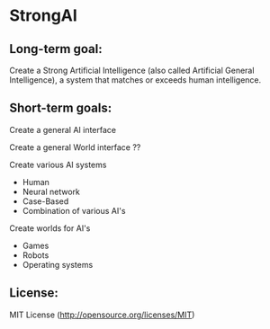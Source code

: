 StrongAI
=========

Long-term goal:
---------------
Create a Strong Artificial Intelligence (also called Artificial General Intelligence), a system that matches or exceeds human intelligence.


Short-term goals:
----------------
Create a general AI interface

Create a general World interface ??

Create various AI systems
- Human
- Neural network
- Case-Based
- Combination of various AI's

Create worlds for AI's
- Games
- Robots
- Operating systems

License:
--------
MIT License (http://opensource.org/licenses/MIT)
